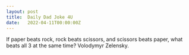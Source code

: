 ```yaml
---
layout: post
title:  Daily Dad Joke 4U
date:   2022-04-11T00:00:00Z
---
```

If paper beats rock, rock beats scissors, and scissors beats paper, what beats all 3 at the same time? Volodymyr Zelensky.
